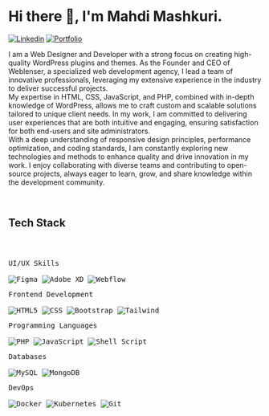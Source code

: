 <h1>Hi there 👋, I'm Mahdi Mashkuri.</h1>


<!-- Header Links -->
[![Linkedin](https://img.shields.io/badge/linkedin-brightgreen?logo=linkedin&logoColor=white&color=%230A66C2)](https://www.linkedin.com/in/mahdi-mashkuri)
[![Portfolio](https://img.shields.io/badge/Portfolio-brightgreen?logoColor=white&color=%23ce5841)](https://weblan3er.com/portfolio)


<!-- Short Bio -->
<p>
I am a Web Designer and Developer with a strong focus on creating high-quality WordPress plugins and themes. As the Founder and CEO of Weblenser, a specialized web development agency, I lead a team of innovative professionals, leveraging my extensive experience in the industry to deliver successful projects.
</br>
My expertise in HTML, CSS, JavaScript, and PHP, combined with in-depth knowledge of WordPress, allows me to craft custom and scalable solutions tailored to unique client needs. In my work, I am committed to delivering user experiences that are both intuitive and engaging, ensuring satisfaction for both end-users and site administrators.
</br>
With a deep understanding of responsive design principles, performance optimization, and coding standards, I am constantly exploring new technologies and methods to enhance quality and drive innovation in my work. I enjoy collaborating with diverse teams and contributing to open-source projects, always eager to learn, grow, and share knowledge within the development community.</p>


<!-- Tech Stack -->
</br>
<h2>Tech Stack</h2>

<div>
	<p style="display: inline-block;">
			<p>
		<kbd>
			<kbd>UI/UX Skills</kbd>
			<br>
			<br>
			<img alt="Figma" src="https://img.shields.io/badge/figma-%23F24E1E.svg?logo=figma&logoColor=white">
			<img alt="Adobe XD" src="https://img.shields.io/badge/Adobe%20XD-brightgreen?logo=adobexd&color=%23450135">
			<img alt="Webflow" src="https://img.shields.io/badge/Webflow-brightgreen?logo=webflow&color=%23146EF5">
		</kbd>
	</p>    
    	<p>
		<kbd>
			<kbd>Frontend Development</kbd>
			<br>
			<br>
			<img alt="HTML5" src="https://img.shields.io/badge/HTML-brightgreen?logo=html5&logoColor=white&color=%23d24d28">
	  		<img alt="CSS" src="https://img.shields.io/badge/CSS-brightgreen?logo=css3&logoColor=white&color=%23196daa">
	  		<img alt="Bootstrap" src="https://img.shields.io/badge/Bootstrap-brightgreen?logo=css3&logoColor=white&color=%235d477f">
	  		<img alt="Tailwind" src="https://img.shields.io/badge/Tailwind-brightgreen?logo=tailwindcss&logoColor=white&color=%2342b0aa">
		</kbd>
	</p>
		<p>
		<kbd>
			<kbd>Programming Languages</kbd>
			<br>
			<br>
			<img alt="PHP" src="https://img.shields.io/badge/PHP-%23777BB4.svg?logo=php&logoColor=white">
			<img alt="JavaScript" src="https://img.shields.io/badge/JavaScript-brightgreen?logo=javascript&logoColor=black&color=%23efd81d">
   			<img alt="Shell Script" src="https://img.shields.io/badge/Shell%20Script-%23121011.svg?logo=gnu-bash&logoColor=white">
		</kbd>
	</p>
		<p>    
    	<p>
		<kbd>
			<kbd>Databases</kbd>
			<br>
			<br>
			<img alt="MySQL" src="https://img.shields.io/badge/MySQL-%2300f.svg?logo=mysql&logoColor=white">
			<img alt="MongoDB" src="https://img.shields.io/badge/MongoDB-brightgreen?logo=mongodb&logoColor=white&color=%23559134">
		</kbd>
	</p>
		<p>
		<kbd>
			<kbd>DevOps</kbd>
			<br>
			<br>
			<img alt="Docker" src="https://img.shields.io/badge/Docker-%230db7ed.svg?logo=docker&logoColor=white">
			<img alt="Kubernetes" src="https://img.shields.io/badge/Kubernetes-%23326ce5.svg?logo=kubernetes&logoColor=white">
			<img alt="Git" src="https://img.shields.io/badge/Git-%23F05033.svg?logo=git&logoColor=white"/>
		</kbd>
	</p>  
    </p>
</div>
